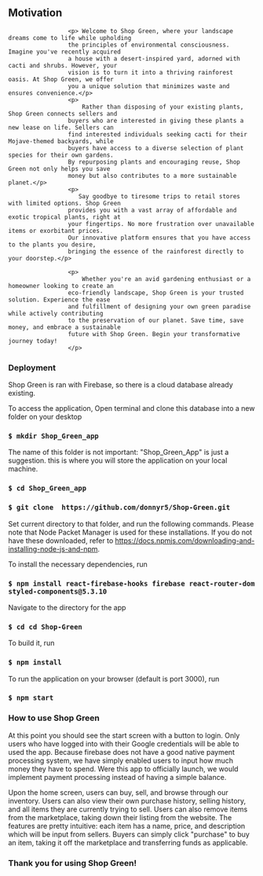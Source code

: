 ## Motivation 

                     <p> Welcome to Shop Green, where your landscape dreams come to life while upholding
                     the principles of environmental consciousness. Imagine you've recently acquired 
                     a house with a desert-inspired yard, adorned with cacti and shrubs. However, your 
                     vision is to turn it into a thriving rainforest oasis. At Shop Green, we offer 
                     you a unique solution that minimizes waste and ensures convenience.</p>
                     <p>
                         Rather than disposing of your existing plants, Shop Green connects sellers and 
                     buyers who are interested in giving these plants a new lease on life. Sellers can 
                     find interested individuals seeking cacti for their Mojave-themed backyards, while 
                     buyers have access to a diverse selection of plant species for their own gardens. 
                     By repurposing plants and encouraging reuse, Shop Green not only helps you save 
                     money but also contributes to a more sustainable planet.</p>
                     <p>
                        Say goodbye to tiresome trips to retail stores with limited options. Shop Green 
                     provides you with a vast array of affordable and exotic tropical plants, right at 
                     your fingertips. No more frustration over unavailable items or exorbitant prices. 
                     Our innovative platform ensures that you have access to the plants you desire, 
                     bringing the essence of the rainforest directly to your doorstep.</p>

                     <p>
                         Whether you're an avid gardening enthusiast or a homeowner looking to create an 
                     eco-friendly landscape, Shop Green is your trusted solution. Experience the ease 
                     and fulfillment of designing your own green paradise while actively contributing 
                     to the preservation of our planet. Save time, save money, and embrace a sustainable 
                     future with Shop Green. Begin your transformative journey today!
                     </p>


### Deployment

Shop Green is ran with Firebase, so there is a cloud database already existing. 

To access the application, Open terminal and clone this database into a new folder on your desktop

### `$ mkdir Shop_Green_app` 
The name of this folder is not important: "Shop_Green_App" is just a suggestion. this is where you will store the application on your local machine.

### `$ cd Shop_Green_app`

### `$ git clone  https://github.com/donnyr5/Shop-Green.git`

Set current directory to that folder, and run the following commands. Please note that Node Packet Manager is used for these installations. If you do not have these downloaded, refer to https://docs.npmjs.com/downloading-and-installing-node-js-and-npm.

To install the necessary dependencies, run
### `$ npm install react-firebase-hooks firebase react-router-dom styled-components@5.3.10`

Navigate to the directory for the app
### `$ cd cd Shop-Green`

To build it, run
### `$ npm install`

To run the application on your browser (default is port 3000), run
### `$ npm start`

### How to use Shop Green

At this point you should see the start screen with a button to login. Only users who have logged into with their Google credentials will be able to used the app. Because firebase does not have a good native payment processing system, we have simply enabled users to input how much money they have to spend. Were this app to officially launch, we would implement payment processing instead of having a simple balance. 

Upon the home screen, users can buy, sell, and browse through our inventory. Users can also view their own purchase history, selling history, and all items they are currently trying to sell. Users can also remove items from the marketplace, taking down their listing from the website. The features are pretty intuitive: each item has a name, price, and description which will be input from sellers. Buyers can simply click "purchase" to buy an item, taking it off the marketplace and transferring funds as applicable.

### Thank you for using Shop Green!

